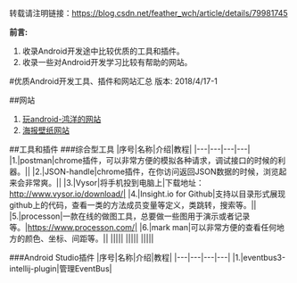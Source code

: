 转载请注明链接：https://blog.csdn.net/feather_wch/article/details/79981745

**前言:**
1. 收录Android开发途中比较优质的工具和插件。
2. 收录一些对Android开发学习比较有帮助的网站。

#优质Android开发工具、插件和网站汇总
版本: 2018/4/17-1

##网站
1. [玩android-鸿洋的网站](http://wanandroid.com/)
1. [海报壁纸网站](https://wall.alphacoders.com/by_resolution.php?w=1600&h=1200&lang=Chinese&page=3)

##工具和插件
###综合型工具
|序号|名称|介绍|教程|
|---|---|---|---|
|1.|postman|chrome插件，可以非常方便的模拟各种请求，调试接口的时候的利器。||
|2.|JSON-handle|chrome插件，在你访问返回JSON数据的时候，浏览起来会非常爽。||
|3.|Vysor|将手机投到电脑上|下载地址：http://www.vysor.io/download/|
|4.|Insight.io for Github|支持以目录形式展现github上的代码，查看一类的方法成员变量等定义，类跳转，搜索等。||
|5.|processon|一款在线的做图工具，总要做一些图用于演示或者记录等。|https://www.processon.com/|
|6.|mark man|可以非常方便的查看任何地方的颜色、坐标、间距等。||
|||||
|||||
|||||

###Android Studio插件
|序号|名称|介绍|教程|
|---|---|---|---|
|1.|eventbus3-intellij-plugin|管理EventBus|
